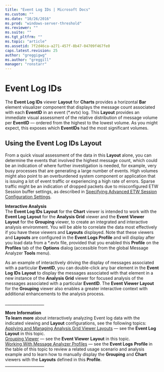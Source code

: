 ```yaml
---
title: "Event Log IDs | Microsoft Docs"
ms.custom: ""
ms.date: "10/26/2016"
ms.prod: "windows-server-threshold"
ms.reviewer: ""
ms.suite: ""
ms.tgt_pltfrm: ""
ms.topic: "article"
ms.assetid: 7f2d46ca-a271-457f-8b47-04709f467fe0
caps.latest.revision: 25
author: "greggigwg"
ms.author: "greggill"
manager: "ronstarr"
---
```

# Event Log IDs
The **Event Log IDs** viewer **Layout** for **Charts** provides a horizontal **Bar** element  visualizer component that displays the message count associated with each **EventID** in an event  (\*.evtx) log. This **Layout** provides an immediate visual assessment of the relative distribution of message volume per **EventID** — ordered from the highest to the lowest volume. As you might expect, this exposes which **EventIDs** had the most significant volumes.  
  
## Using the Event Log IDs Layout  
 From a quick visual assessment of the data in this **Layout** alone, you can determine the events that involved the highest message count, which could be an indication of where  further investigation is needed, for example, very busy processes that are generating a large number of events. High volumes might also point to an overburdened system component or application that is issuing a lot of event traffic or experiencing a high rate of errors. Sparse traffic might be an indication of dropped packets due to misconfigured ETW Session buffer settings, as described in [Specifying Advanced ETW Session Configuration Settings](specifying-advanced-etw-session-configuration-settings.md).  
  
 **Interactive Analysis**   
The **Event Log IDs** **Layout** for the **Chart** viewer is intended to work with the **Event Log** **Layout** for the **Analysis Grid** viewer and the **Event Viewer** **Layout** for the **Grouping** viewer, to create an integrated and interactive analysis environment. You will be able to correlate the data most effectively if you have these viewers and **Layouts** displayed. Note that these viewers and **Layouts** are configured in the **Event Logs Profile** and will display after you  load data from a \*.evtx file, provided that you enabled this **Profile** on the **Profiles** tab of the **Options** dialog (accessible from the global Message Analyzer **Tools** menu).  
  
 As an example of interactively driving the display of messages associated with a particular **EventID**, you can double-click any bar element in the **Event Log IDs** **Layout** to display the messages associated with that element in a new instance of the **Analysis Grid** viewer for focused analysis of the messages associated with a particular **EventID**. The  **Event Viewer** **Layout** for the **Grouping** viewer also enables a greater interactive context with additional enhancements to the analysis process.  
  
 ___________________\_  
  
 **More Information**   
 **To learn more** about interactively analyzing Event log data with the indicated viewing and **Layout** configurations, see the following topics:  
[Applying and Managing Analysis Grid Viewer Layouts](applying-and-managing-analysis-grid-viewer-layouts.md) — see the **Event Log** **Layout** in this topic.  
[Grouping Viewer](grouping-viewer.md) — see the **Event Viewer** **Layout** in this topic.  
[Working With Message Analyzer Profiles](working-with-message-analyzer-profiles.md) — see the **Event Logs** **Profile** in the table of this topic to review a related usage scenario and analysis example and to learn how to manually display the **Grouping** and **Chart** viewers with the **Layouts** defined in this **Profile**.  
___________________\_